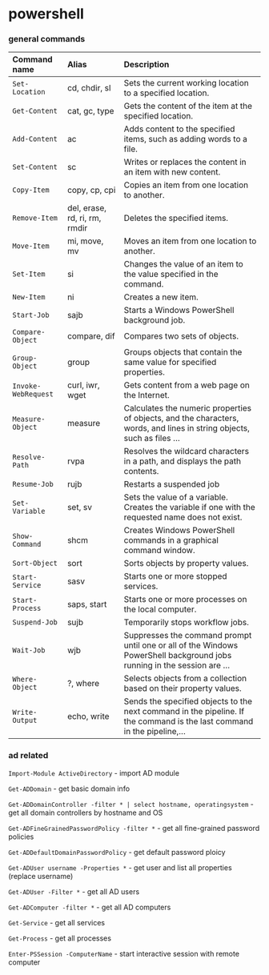 # powershell

### general commands

| Command name        | Alias                         | Description                                                  |
| :------------------ | :---------------------------- | :----------------------------------------------------------- |
| `Set-Location`      | cd, chdir, sl                 | Sets the current working location to a specified location.   |
| `Get-Content`       | cat, gc, type                 | Gets the content of the item at the specified location.      |
| `Add-Content`       | ac                            | Adds content to the specified items, such as adding words to a file. |
| `Set-Content`       | sc                            | Writes or replaces the content in an item with new content.  |
| `Copy-Item`         | copy, cp, cpi                 | Copies an item from one location to another.                 |
| `Remove-Item`       | del, erase, rd, ri, rm, rmdir | Deletes the specified items.                                 |
| `Move-Item`         | mi, move, mv                  | Moves an item from one location to another.                  |
| `Set-Item`          | si                            | Changes the value of an item to the value specified in the command. |
| `New-Item`          | ni                            | Creates a new item.                                          |
| `Start-Job`         | sajb                          | Starts a Windows PowerShell background job.                  |
| `Compare-Object`    | compare, dif                  | Compares two sets of objects.                                |
| `Group-Object`      | group                         | Groups objects that contain the same value for specified properties. |
| `Invoke-WebRequest` | curl, iwr, wget               | Gets content from a web page on the Internet.                |
| `Measure-Object`    | measure                       | Calculates the numeric properties of objects, and the characters, words, and lines in string objects, such as files … |
| `Resolve-Path`      | rvpa                          | Resolves the wildcard characters in a path, and displays the path contents. |
| `Resume-Job`        | rujb                          | Restarts a suspended job                                     |
| `Set-Variable`      | set, sv                       | Sets the value of a variable. Creates the variable if one with the requested name does not exist. |
| `Show-Command`      | shcm                          | Creates Windows PowerShell commands in a graphical command window. |
| `Sort-Object`       | sort                          | Sorts objects by property values.                            |
| `Start-Service`     | sasv                          | Starts one or more stopped services.                         |
| `Start-Process`     | saps, start                   | Starts one or more processes on the local computer.          |
| `Suspend-Job`       | sujb                          | Temporarily stops workflow jobs.                             |
| `Wait-Job`          | wjb                           | Suppresses the command prompt until one or all of the Windows PowerShell background jobs running in the session are … |
| `Where-Object`      | ?, where                      | Selects objects from a collection based on their property values. |
| `Write-Output`      | echo, write                   | Sends the specified objects to the next command in the pipeline. If the command is the last command in the pipeline,… |

### ad related

`Import-Module ActiveDirectory` - import AD module

`Get-ADDomain` - get basic domain info

`Get-ADDomainController -filter * | select hostname, operatingsystem` - get all domain controllers by hostname and OS

`Get-ADFineGrainedPasswordPolicy -filter *` - get all fine-grained password policies

`Get-ADDefaultDomainPasswordPolicy` - get default password ploicy

`Get-ADUser username -Properties *` - get user and list all properties (replace username)

`Get-ADUser -Filter *` - get all AD users

`Get-ADComputer -filter *` - get all AD computers

`Get-Service` - get all services

`Get-Process` - get all processes

`Enter-PSSession -ComputerName` - start interactive session with remote computer